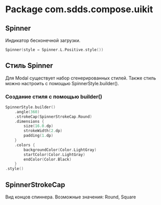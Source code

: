 # Package com.sdds.compose.uikit

## Spinner

Индикатор бесконечной загрузки.

```kotlin
Spinner(style = Spinner.L.Positive.style())
```

## Стиль Spinner

Для Modal существует набор сгенерированных стилей. Также стиль можно настроить с помощью SpinnerStyle.builder().

### Создание стиля с помощью builder()

```kotlin
SpinnerStyle.builder()
    .angle(360)
    .strokeCap(SpinnerStrokeCap.Round)
    .dimensions {
        size(16.0.dp)
        strokeWidth(2.dp)
        padding(1.dp)
    }
    .colors {
        backgroundColor(Color.LightGray)
        startColor(Color.LightGray)
        endColor(Color.Black)
    }
.style()
```

## SpinnerStrokeCap

Вид концов спиннера. Возможные значения: Round, Square
